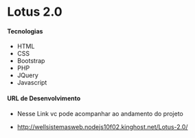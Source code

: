# Lotus 2.0

#### Tecnologias

+ HTML
+ CSS
+ Bootstrap
+ PHP
+ JQuery
+ Javascript

#### URL de Desenvolvimento

+ Nesse Link vc pode acompanhar ao andamento do projeto

+ http://wellsistemasweb.nodejs10f02.kinghost.net/Lotus-2.0/